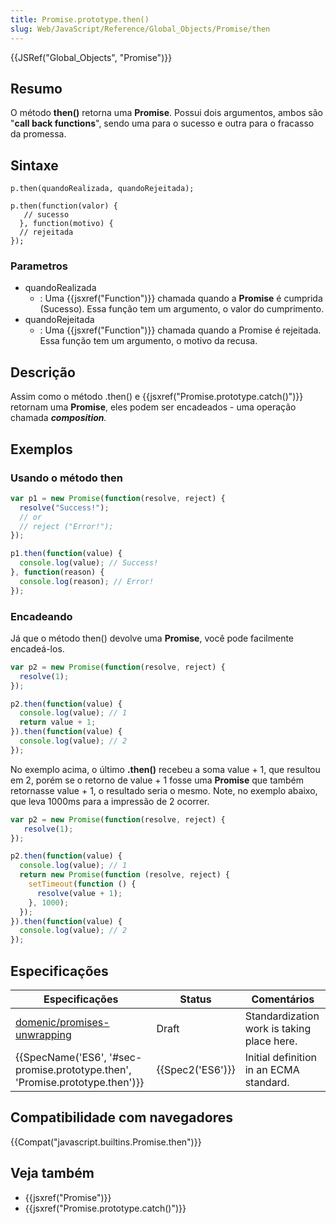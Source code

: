 ```yaml
---
title: Promise.prototype.then()
slug: Web/JavaScript/Reference/Global_Objects/Promise/then
---
```


{{JSRef("Global_Objects", "Promise")}}

## Resumo

O método **then()** retorna uma **Promise**. Possui dois argumentos, ambos são "**call back functions**", sendo uma para o sucesso e outra para o fracasso da promessa.

## Sintaxe

```
p.then(quandoRealizada, quandoRejeitada);

p.then(function(valor) {
   // sucesso
  }, function(motivo) {
  // rejeitada
});
```

### Parametros

- quandoRealizada
  - : Uma {{jsxref("Function")}} chamada quando a **Promise** é cumprida (Sucesso). Essa função tem um argumento, o valor do cumprimento.
- quandoRejeitada
  - : Uma {{jsxref("Function")}} chamada quando a Promise é rejeitada. Essa função tem um argumento, o motivo da recusa.

## Descrição

Assim como o método .then() e {{jsxref("Promise.prototype.catch()")}} retornam uma **Promise**, eles podem ser encadeados - uma operação chamada _**composition**._

## Exemplos

### Usando o método then

```js
var p1 = new Promise(function(resolve, reject) {
  resolve("Success!");
  // or
  // reject ("Error!");
});

p1.then(function(value) {
  console.log(value); // Success!
}, function(reason) {
  console.log(reason); // Error!
});
```

### Encadeando

Já que o método then() devolve uma **Promise**, você pode facilmente encadeá-los.

```js
var p2 = new Promise(function(resolve, reject) {
  resolve(1);
});

p2.then(function(value) {
  console.log(value); // 1
  return value + 1;
}).then(function(value) {
  console.log(value); // 2
});
```

No exemplo acima, o último **.then()** recebeu a soma value + 1, que resultou em 2, porém se o retorno de value + 1 fosse uma **Promise** que também retornasse value + 1, o resultado seria o mesmo. Note, no exemplo abaixo, que leva 1000ms para a impressão de 2 ocorrer.

```js
var p2 = new Promise(function(resolve, reject) {
   resolve(1);
});

p2.then(function(value) {
  console.log(value); // 1
  return new Promise(function (resolve, reject) {
    setTimeout(function () {
      resolve(value + 1);
    }, 1000);
  });
}).then(function(value) {
  console.log(value); // 2
});
```

## Especificações

| Especificações                                                                                       | Status               | Comentários                                |
| ---------------------------------------------------------------------------------------------------- | -------------------- | ------------------------------------------ |
| [domenic/promises-unwrapping](https://github.com/domenic/promises-unwrapping)                        | Draft                | Standardization work is taking place here. |
| {{SpecName('ES6', '#sec-promise.prototype.then', 'Promise.prototype.then')}} | {{Spec2('ES6')}} | Initial definition in an ECMA standard.    |

## Compatibilidade com navegadores

{{Compat("javascript.builtins.Promise.then")}}

## Veja também

- {{jsxref("Promise")}}
- {{jsxref("Promise.prototype.catch()")}}
